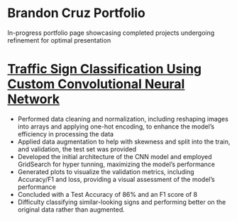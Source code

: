 # Brandon Cruz Portfolio
In-progress portfolio page showcasing completed projects undergoing refinement for optimal presentation
# [Traffic Sign Classification Using Custom Convolutional Neural Network](https://github.com/Brandon-Cruz/Traffic)
*	Performed data cleaning and normalization, including reshaping images into arrays and applying one-hot encoding, to enhance the model’s efficiency in processing the data 
*	Applied data augmentation to help with skewness and split into the train, and validation, the test set was provided 
*	Developed the initial architecture of the CNN model and employed GridSearch for hyper tunning, maximizing the model’s performance 
*	Generated plots to visualize the validation metrics, including Accuracy/F1 and loss, providing a visual assessment of the model’s performance 
*	Concluded with a Test Accuracy of 86% and an F1 score of 8 
*	Difficulty classifying similar-looking signs and performing better on the original data rather than augmented. 
